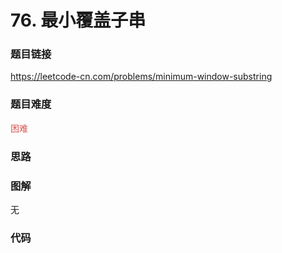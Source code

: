 # 76. 最小覆盖子串

### 题目链接

https://leetcode-cn.com/problems/minimum-window-substring

### 题目难度

<font color=#D9534F>困难</font>

### 思路



### 图解

无

### 代码

```python
```